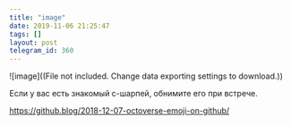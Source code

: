 ```yaml
---
title: "image"
date: 2019-11-06 21:25:47
tags: []
layout: post
telegram_id: 360
---
```


![image]((File not included. Change data exporting settings to download.))

Если у вас есть знакомый c-шарпей, обнимите его при встрече.

<https://github.blog/2018-12-07-octoverse-emoji-on-github/>
